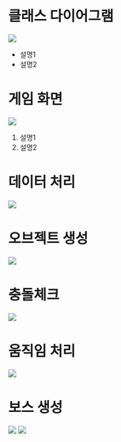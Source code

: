 # 클래스 다이어그램
<img src="https://postfiles.pstatic.net/MjAxOTA1MDZfMjkg/MDAxNTU3MTM3MjIwNjUw.stm4jcm1EpBkc52avxiqHYegC4AXFAoPBCxmjzr8TNgg.TDSMJUXPjd828FZJS55hPWeF--SGiR2OXlBBGcHLMM4g.PNG.younggu1545/1.png?type=w966"/>
<ul>
  <li>설명1</li>
  <li>설명2</li>
</ul>

# 게임 화면
<img src="https://postfiles.pstatic.net/MjAxOTA1MDZfMjkw/MDAxNTU3MTM3MjIwNzQ3.c_zB8XpIk4YXzssp4rkKbOzVtAEiyi8F0MJnJFPTXigg.B7eHf4CQyS3mLerVyMYIeulva_P3Ydo1SZgTQv8PiAMg.PNG.younggu1545/2.png?type=w966"/>
<ol>
  <li>설명1</li>
  <li>설명2</li>
</ol>

# 데이터 처리
<img src="https://postfiles.pstatic.net/MjAxOTA1MDZfMjk3/MDAxNTU3MTM3MjIwNzE1.gjw35ctKVY2MJGW3m-JCi4xSv5PK9QNBiTgDJzRpQhEg.bXvXzTQRdisw76YAki8Ehvjk0sNnF0u5A0jofnWJD0og.PNG.younggu1545/3.png?type=w966"/>

# 오브젝트 생성
<img src="https://postfiles.pstatic.net/MjAxOTA1MDZfMTMw/MDAxNTU3MTM3MjIwNzA4.SAt-yBuMhNwp4szoQj8_aLA5yk6Uhx__6a66-SJkRfEg.Dn8zA25QDI_dKVrSM7chYW6w-FijkY5V6eTVIfi61Isg.PNG.younggu1545/4.png?type=w966"/>

# 충돌체크
<img src="https://postfiles.pstatic.net/MjAxOTA1MDZfNjkg/MDAxNTU3MTM3MjIwNjUw.wMcAi3GBVBmB8H4qrH1lM87HGxn67gIP3NTfflWy1nUg.t8YBRHzhCAO-EBUyqSTOmhfX1kS3QiOv48Rqc7fMSREg.PNG.younggu1545/5.png?type=w966"/>

# 움직임 처리
<img src="https://postfiles.pstatic.net/MjAxOTA1MDZfMjMg/MDAxNTU3MTM3MjIwNzM0.m_U_63ETXqGXF2rwzqxM6BQEXEB9DcVvUsXY4kQKapUg.2VAzeGnWiz-rJeYClyiNuojVH3HJeVb0Lt0Lm6X2xyIg.PNG.younggu1545/6.png?type=w966"/>

# 보스 생성
<img src="https://postfiles.pstatic.net/MjAxOTA1MDZfMjMg/MDAxNTU3MTM3MjIwNzM0.m_U_63ETXqGXF2rwzqxM6BQEXEB9DcVvUsXY4kQKapUg.2VAzeGnWiz-rJeYClyiNuojVH3HJeVb0Lt0Lm6X2xyIg.PNG.younggu1545/6.png?type=w966"/>
<img src="https://postfiles.pstatic.net/MjAxOTA1MDZfMjY2/MDAxNTU3MTM3MjIwOTA2.bc3PlYrZp_z8ANukkZEW5_8qtMJ-3ZM6OmYR1PTEdVUg.DnhP11nyyIa-wUeXDN1HORcpQAD3UcsQKB6D97_VTz4g.PNG.younggu1545/8.png?type=w966"/>
